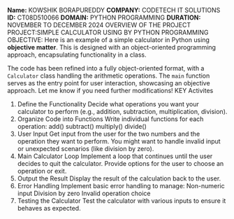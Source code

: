 **Name:** KOWSHIK BORAPUREDDY
**COMPANY:** CODETECH IT SOLUTIONS 
**ID:** CT08D510066
**DOMAIN:** PYTHON PROGRAMMING
**DURATION:** NOVEMBER TO DECEMBER 2024
OVERVIEW OF THE PROJECT
PROJECT:SIMPLE CALCULATOR USING BY PYTHON PROGRAMMING
OBJECTIVE:
Here is an example of a simple calculator in Python using **objective matter**. This is designed with an object-oriented programming approach, encapsulating functionality in a class.

The code has been refined into a fully object-oriented format, with a `Calculator` class handling the arithmetic operations. The `main` function serves as the entry point for user interaction, showcasing an objective approach. Let me know if you need further modifications!
KEY Activites
1. Define the Functionality
Decide what operations you want your calculator to perform (e.g., addition, subtraction, multiplication, division).
2. Organize Code into Functions
Write individual functions for each operation:
add()
subtract()
multiply()
divide()
3. User Input
Get input from the user for the two numbers and the operation they want to perform.
You might want to handle invalid input or unexpected scenarios (like division by zero).
4. Main Calculator Loop
Implement a loop that continues until the user decides to quit the calculator.
Provide options for the user to choose an operation or exit.
5. Output the Result
Display the result of the calculation back to the user.
6. Error Handling
Implement basic error handling to manage:
Non-numeric input
Division by zero
Invalid operation choice
7. Testing the Calculator
Test the calculator with various inputs to ensure it behaves as expected.

